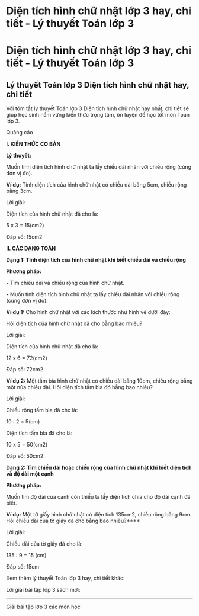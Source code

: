 # Diện tích hình chữ nhật lớp 3 hay, chi tiết - Lý thuyết Toán lớp 3

# Diện tích hình chữ nhật lớp 3 hay, chi tiết - Lý thuyết Toán lớp 3

## Lý thuyết Toán lớp 3 Diện tích hình chữ nhật hay, chi tiết

Với tóm tắt lý thuyết Toán lớp 3 Diện tích hình chữ nhật hay nhất, chi tiết sẽ giúp học sinh nắm vững kiến thức trọng tâm, ôn luyện để học tốt môn Toán lớp 3.

Quảng cáo

**I. KIẾN THỨC CƠ BẢN**

**Lý thuyết:**

Muốn tính diện tích hình chữ nhật ta lấy chiều dài nhân với chiều rộng (cùng đơn vị đo).

**Ví dụ:** Tính diện tích của hình chữ nhật có chiều dài bằng 5cm, chiều rộng bằng 3cm.

Lời giải: 

Diện tích của hình chữ nhật đã cho là: 

5 x 3 = 15(cm2)

Đáp số: 15cm2

**II. CÁC DẠNG TOÁN**

**Dạng 1: Tính diện tích của hình chữ nhật khi biết chiều dài và chiều rộng**

**Phương pháp:**

**-** Tìm chiều dài và chiều rộng của hình chữ nhật.

**-** Muốn tính diện tích hình chữ nhật ta lấy chiều dài nhân với chiều rộng (cùng đơn vị đo). 

**Ví dụ 1:** Cho hình chữ nhật với các kích thước như hình vẽ dưới đây: 

Hỏi diện tích của hình chữ nhật đã cho bằng bao nhiêu? 

Lời giải: 

Diện tích của hình chữ nhật đã cho là:

12 x 6 = 72(cm2)

Đáp số: 72cm2

**Ví dụ 2:** Một tấm bìa hình chữ nhật có chiều dài bằng 10cm, chiều rộng bằng một nửa chiều dài. Hỏi diện tích tấm bìa đó bằng bao nhiêu?

Lời giải: 

Chiều rộng tấm bìa đã cho là: 

10 : 2 = 5(cm)

Diện tích tấm bìa đã cho là:

10 x 5 = 50(cm2)

Đáp số: 50cm2

**Dạng 2: Tìm chiều dài hoặc chiều rộng của hình chữ nhật khi biết diện tích và độ dài một cạnh**

**Phương pháp:**

Muốn tìm độ dài của cạnh còn thiếu ta lấy diện tích chia cho độ dài cạnh đã biết.

**Ví dụ:** Một tờ giấy hình chữ nhật có diện tích 135cm2, chiều rộng bằng 9cm. Hỏi chiều dài của tờ giấy đã cho bằng bao nhiêu?****

Lời giải: 

Chiều dài của tờ giấy đã cho là: 

135 : 9 = 15 (cm) 

Đáp số: 15cm

Xem thêm lý thuyết Toán lớp 3 hay, chi tiết khác:

Lời giải bài tập lớp 3 sách mới:

* * *

Giải bài tập lớp 3 các môn học
